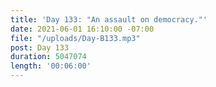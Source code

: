 ```yaml
---
title: 'Day 133: "An assault on democracy."'
date: 2021-06-01 16:10:00 -07:00
file: "/uploads/Day-B133.mp3"
post: Day 133
duration: 5047074
length: '00:06:00'
---
```



